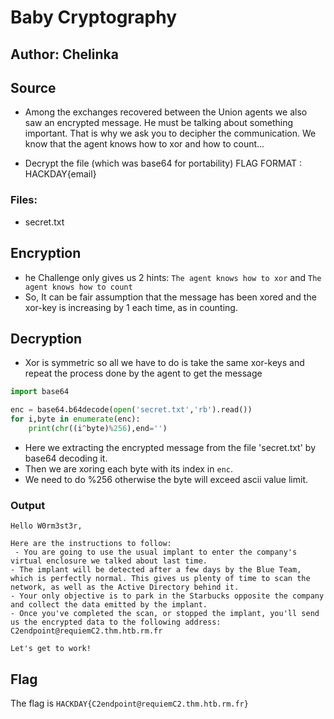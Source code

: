 # Baby Cryptography
## Author: Chelinka

## Source

- Among the exchanges recovered between the Union agents we also saw an encrypted message. He must be talking about something important. That is why we ask you to decipher the communication. We know that the agent knows how to xor and how to count...

- Decrypt the file (which was base64 for portability) FLAG FORMAT : HACKDAY{email}

### Files: 
- secret.txt

## Encryption

- he Challenge only gives us 2 hints: `The agent knows how to xor` and `The agent knows how to count`
- So, It can be fair assumption that the message has been xored and the xor-key is increasing by 1 each time, as in counting.

## Decryption

- Xor is symmetric so all we have to do is take the same xor-keys and repeat the process done by the agent to get the message

```py
import base64

enc = base64.b64decode(open('secret.txt','rb').read())
for i,byte in enumerate(enc):
    print(chr((i^byte)%256),end='')
```

- Here we extracting the encrypted message from the file 'secret.txt' by base64 decoding it.
- Then we are xoring each byte with its index in `enc`. 
- We need to do %256 otherwise the byte will exceed ascii value limit.

### Output
```
Hello W0rm3st3r,

Here are the instructions to follow:
 - You are going to use the usual implant to enter the company's virtual enclosure we talked about last time.
- The implant will be detected after a few days by the Blue Team, which is perfectly normal. This gives us plenty of time to scan the network, as well as the Active Directory behind it.
- Your only objective is to park in the Starbucks opposite the company and collect the data emitted by the implant.
- Once you've completed the scan, or stopped the implant, you'll send us the encrypted data to the following address: C2endpoint@requiemC2.thm.htb.rm.fr

Let's get to work!
```

## Flag

The flag is `HACKDAY{C2endpoint@requiemC2.thm.htb.rm.fr}`